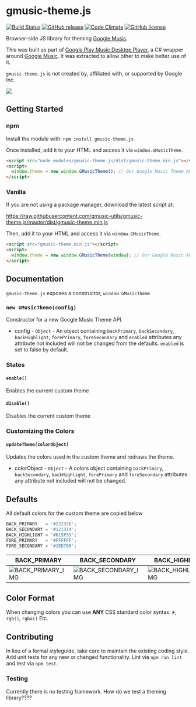 # gmusic-theme.js
[![Build Status](https://travis-ci.org/gmusic-utils/gmusic-theme.js.svg?branch=master)](https://travis-ci.org/gmusic-utils/gmusic-theme.js)
[![GitHub release](https://img.shields.io/github/tag/gmusic-utils/gmusic-theme.js.svg)]()
[![Code Climate](https://img.shields.io/codeclimate/github/gmusic-utils/gmusic-theme.js.svg)]()
[![GitHub license](https://img.shields.io/github/license/gmusic-utils/gmusic-theme.js.svg)]()

Browser-side JS library for theming [Google Music][].

[Google Music]: https://play.google.com/music/

This was built as part of [Google Play Music Desktop Player][], a C# wrapper around [Google Music][].  It was extracted to allow other to make better use of it.

`gmusic-theme.js` is not created by, affiliated with, or supported by Google Inc.

[Google Play Music Desktop Player]: https://github.com/MarshallOfSound/Google-Play-Music-Desktop-Player-UNOFFICIAL-
[Google Music]: https://play.google.com/music/listen

![](https://www.samuel.ninja/img/gpmdp_screen.gif)

## Getting Started
### npm
Install the module with: `npm install gmusic-theme.js`

Once installed, add it to your HTML and access it via `window.GMusicTheme`.

```html
<script src="node_modules/gmusic-theme.js/dist/gmusic-theme.min.js"></script>
<script>
  window.theme = new window.GMusicTheme(); // Our Google Music Theme API
</script>
```

### Vanilla
If you are not using a package manager, download the latest script at:

https://raw.githubusercontent.com/gmusic-utils/gmusic-theme.js/master/dist/gmusic-theme.min.js

Then, add it to your HTML and access it via `window.GMusicTheme`.

```html
<script src="gmusic-theme.min.js"></script>
<script>
  window.theme = new window.GMusicTheme(window); // Our Google Music API
</script>
```

## Documentation
`gmusic-theme.js` exposes a constructor, `window.GMusicTheme`

### `new GMusicTheme(config)`
Constructor for a new Google Music Theme API.

- config - `Object` -  An object containing `backPrimary`, `backSecondary`,
`backHighlight`, `forePrimary`, `foreSecondary` and `enabled` attributes any attribute not
included will not be changed from the defaults.  `enabled` is set to false by default.

### States

#### `enable()`
Enables the current custom theme

#### `disable()`
Disables the current custom theme

### Customizing the Colors

#### `updateTheme(colorObject)`
Updates the colors used in the custom theme and redraws the theme.

- colorObject - `Object` -  A colors object containing `backPrimary`, `backSecondary`,
`backHighlight`, `forePrimary` and `foreSecondary` attributes any attribute not
included will not be changed.

## Defaults
All default colors for the custom theme are copied below

```js
BACK_PRIMARY   = '#222326';
BACK_SECONDARY = '#121314';
BACK_HIGHLIGHT = '#615F59';
FORE_PRIMARY   = '#FFFFFF';
FORE_SECONDARY = '#1ED760';
```

|      BACK_PRIMARY     |      BACK_SECONDARY     |      BACK_HIGHLIGHT     |      FORE_PRIMARY     |      FORE_SECONDARY     |
|-----------------------|-------------------------|-------------------------|-----------------------|-------------------------|
| ![BACK_PRIMARY_IMG][] | ![BACK_SECONDARY_IMG][] | ![BACK_HIGHLIGHT_IMG][] | ![FORE_PRIMARY_IMG][] | ![FORE_SECONDARY_IMG][] |

[BACK_PRIMARY_IMG]: https://img.shields.io/badge/%23222326-%20%20%20-222326.svg?style=flat-squared
[BACK_SECONDARY_IMG]: https://img.shields.io/badge/%23121314-%20%20%20-121314.svg?style=flat-squared
[BACK_HIGHLIGHT_IMG]: https://img.shields.io/badge/%23615F59-%20%20%20-615F59.svg?style=flat-squared
[FORE_PRIMARY_IMG]: https://img.shields.io/badge/%23FFFFFF-%20%20%20-FFFFFF.svg?style=flat-squared
[FORE_SECONDARY_IMG]: https://img.shields.io/badge/%231ED760-%20%20%20-1ED760.svg?style=flat-squared

## Color Format
When changing colors you can use **ANY** CSS standard color syntax.  `#`, `rgb()`, `rgba()` Etc.


## Contributing
In lieu of a formal styleguide, take care to maintain the existing coding style. Add unit tests for any new or changed functionality. Lint via `npm run lint` and test via `npm test`.

### Testing
Currently there is no testing framework.  How do we test a theming library????

